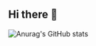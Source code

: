 ## Hi there 👋
![Anurag's GitHub stats](https://github-readme-stats.vercel.app/api?username=JSG0626&show_icons=true&theme=radical&include_all_commits=true)
<!--
**JSG0626/JSG0626** is a ✨ _special_ ✨ repository because its `README.md` (this file) appears on your GitHub profile.

Here are some ideas to get you started:

- 🔭 I’m currently working on ...
- 🌱 I’m currently learning ...
- 👯 I’m looking to collaborate on ...
- 🤔 I’m looking for help with ...
- 💬 Ask me about ...
- 📫 How to reach me: ...
- 😄 Pronouns: ...
- ⚡ Fun fact: ...
-->
